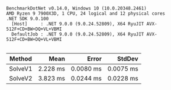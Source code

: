 ```

BenchmarkDotNet v0.14.0, Windows 10 (10.0.20348.2461)
AMD Ryzen 9 7900X3D, 1 CPU, 24 logical and 12 physical cores
.NET SDK 9.0.100
  [Host]     : .NET 9.0.0 (9.0.24.52809), X64 RyuJIT AVX-512F+CD+BW+DQ+VL+VBMI
  DefaultJob : .NET 9.0.0 (9.0.24.52809), X64 RyuJIT AVX-512F+CD+BW+DQ+VL+VBMI


```
| Method  | Mean     | Error     | StdDev    |
|-------- |---------:|----------:|----------:|
| SolveV1 | 2.228 ms | 0.0080 ms | 0.0075 ms |
| SolveV2 | 3.823 ms | 0.0244 ms | 0.0228 ms |
